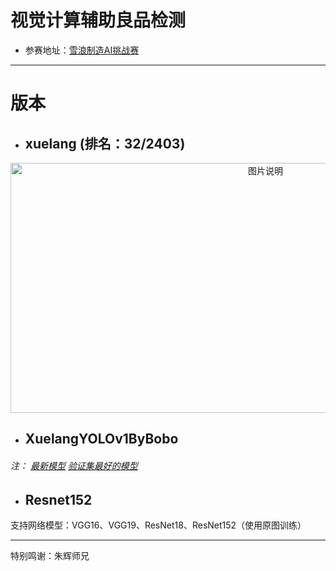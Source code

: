 # 视觉计算辅助良品检测

- 参赛地址：[雪浪制造AI挑战赛](https://tianchi.aliyun.com/competition/introduction.htm?spm=a2c22.11695015.1131732.1.4ea25275NNvZuf&raceId=231666) 


----------

# 版本


  - ## xuelang (排名：32/2403)
  
<div align="center">
<img src="http://boboprivate.oss-cn-beijing.aliyuncs.com/18-8-7/89764672.jpg" width="800px"  height="400px" alt="图片说明" >
</div>


  - ## XuelangYOLOv1ByBobo

 ###### 注： [最新模型](https://pan.baidu.com/s/1wv_30IjungQO5fp5b0bKow)    [验证集最好的模型](https://pan.baidu.com/s/1mmgI78s5YUrMA9Y4RVM5yw) 

 - ## Resnet152

  支持网络模型：VGG16、VGG19、ResNet18、ResNet152（使用原图训练）

----------


  特别鸣谢：朱辉师兄
  




